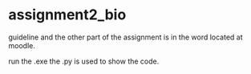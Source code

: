 # assignment2_bio
guideline and the other part of the assignment is in the word located at moodle.

run the .exe the .py is used to show the code.
